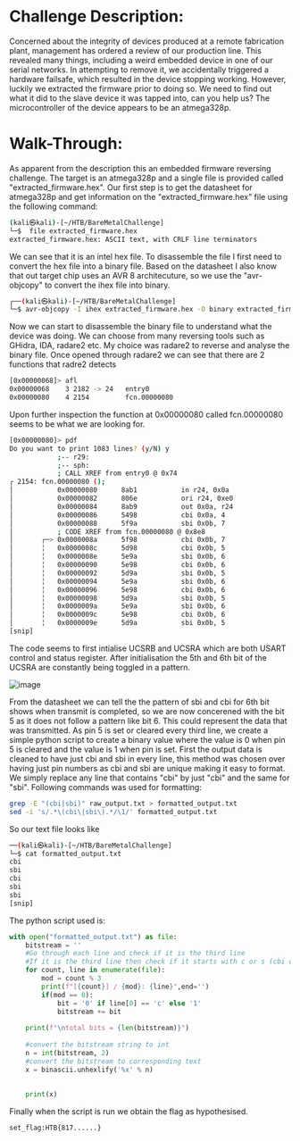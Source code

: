 # Challenge Description:
Concerned about the integrity of devices produced at a remote fabrication plant, management has ordered a review of our production line. This revealed many things, including a weird embedded device in one of our serial networks. In attempting to remove it, we accidentally triggered a hardware failsafe, which resulted in the device stopping working. However, luckily we extracted the firmware prior to doing so. We need to find out what it did to the slave device it was tapped into, can you help us? The microcontroller of the device appears to be an atmega328p.

# Walk-Through:
As apparent from the description this an embedded firmware reversing challenge. The target is an atmega328p and a single file is provided called "extracted_firmware.hex". Our first step is to get the datasheet for atmega328p and get information on the "extracted_firmware.hex" file using the following command:
```bash
(kali㉿kali)-[~/HTB/BareMetalChallenge]
└─$  file extracted_firmware.hex 
extracted_firmware.hex: ASCII text, with CRLF line terminators
```
We can see that it is an intel hex file. To disassemble the file I first need to convert the hex file into a binary file. Based on the datasheet I also know that out target chip uses an AVR 8 architecuture, so we use the "avr-objcopy" to convert the ihex file into binary.
```bash
┌──(kali㉿kali)-[~/HTB/BareMetalChallenge]
└─$ avr-objcopy -I ihex extracted_firmware.hex -O binary extracted_firmware.bin
```
Now we can start to disassemble the binary file to understand what the device was doing. We can choose from many reversing tools such as GHidra, IDA, radare2 etc. My choice was radare2 to reverse and analyse the binary file. 
Once opened through radare2 we can see that there are 2 functions that radre2 detects
```bash
[0x00000068]> afl
0x00000068    3 2182 -> 24   entry0
0x00000080    4 2154         fcn.00000080
```
Upon further inspection the function at 0x00000080 called fcn.00000080 seems to be what we are looking for.
```bash
[0x00000080]> pdf
Do you want to print 1083 lines? (y/N) y
            ;-- r29:
            ;-- sph:
            ; CALL XREF from entry0 @ 0x74
┌ 2154: fcn.00000080 ();
│           0x00000080      8ab1           in r24, 0x0a                ; IO UCSRB: USART Control and Status Register B.
│           0x00000082      806e           ori r24, 0xe0
│           0x00000084      8ab9           out 0x0a, r24               ; IO UCSRB: USART Control and Status Register B.
│           0x00000086      5498           cbi 0x0a, 4                 ; IO UCSRB: USART Control and Status Register B.
│           0x00000088      5f9a           sbi 0x0b, 7                 ; IO UCSRA: USART Control and Status Register A.
│           ; CODE XREF from fcn.00000080 @ 0x8e8
│       ┌─> 0x0000008a      5f98           cbi 0x0b, 7                 ; IO UCSRA: USART Control and Status Register A.
│       ╎   0x0000008c      5d98           cbi 0x0b, 5                 ; IO UCSRA: USART Control and Status Register A.
│       ╎   0x0000008e      5e9a           sbi 0x0b, 6                 ; IO UCSRA: USART Control and Status Register A.
│       ╎   0x00000090      5e98           cbi 0x0b, 6                 ; IO UCSRA: USART Control and Status Register A.
│       ╎   0x00000092      5d9a           sbi 0x0b, 5                 ; IO UCSRA: USART Control and Status Register A.
│       ╎   0x00000094      5e9a           sbi 0x0b, 6                 ; IO UCSRA: USART Control and Status Register A.
│       ╎   0x00000096      5e98           cbi 0x0b, 6                 ; IO UCSRA: USART Control and Status Register A.
│       ╎   0x00000098      5d9a           sbi 0x0b, 5                 ; IO UCSRA: USART Control and Status Register A.
│       ╎   0x0000009a      5e9a           sbi 0x0b, 6                 ; IO UCSRA: USART Control and Status Register A.
│       ╎   0x0000009c      5e98           cbi 0x0b, 6                 ; IO UCSRA: USART Control and Status Register A.
│       ╎   0x0000009e      5d9a           sbi 0x0b, 5                 ; IO UCSRA: USART Control and Status Register A.
[snip]
```
The code seems to first intialise UCSRB and UCSRA which are both USART control and status register. After initialisation the 5th and 6th bit of the UCSRA are constantly being toggled in a pattern.

![image](https://github.com/ZaighamKH/HTB-Writeups/assets/119772901/1551c4c9-caca-47a8-8161-c9c096c69e0b)

From the datasheet we can tell the the pattern of sbi and cbi for 6th bit shows when transmit is completed, so we are now concerened with the bit 5 as it does not follow a pattern like bit 6. This could represent the data that was transmitted. As pin 5 is set or cleared every third line, we create a simple python script to create a binary value where the value is 0 when pin 5 is cleared and the value is 1 when pin is set. First the output data is cleaned to have just cbi and sbi in every line, this method was chosen over having just pin numbers as cbi and sbi are unique making it easy to format. We simply replace any line that contains "cbi" by just "cbi" and the same for "sbi". Following commands was used for formatting:
```bash
grep -E "(cbi|sbi)" raw_output.txt > formatted_output.txt
sed -i 's/.*\(cbi\|sbi\).*/\1/' formatted_output.txt
```
So our text file looks like
```bash formatted_output.txt
──(kali㉿kali)-[~/HTB/BareMetalChallenge]
└─$ cat formatted_output.txt      
cbi
sbi
cbi
sbi
sbi
[snip]
```
The python script used is:
```python
with open("formatted_output.txt") as file:
    bitstream = ''
    #Go through each line and check if it is the third line
    #If it is the third line then check if it starts with c or s (cbi or sbi)
    for count, line in enumerate(file):
        mod = count % 3
        print(f"[{count}] / {mod}: {line}",end='')
        if(mod == 0):
            bit = '0' if line[0] == 'c' else '1'
            bitstream += bit
    
    print(f"\ntotal bits = {len(bitstream)}")
    
    #convert the bitstream string to int	
    n = int(bitstream, 2)
    #convert the bitstream to corresponding text
    x = binascii.unhexlify('%x' % n)
    
 
    print(x)
```

Finally when the script is run we obtain the flag as hypothesised.
```bash
set_flag:HTB{817......}
```
